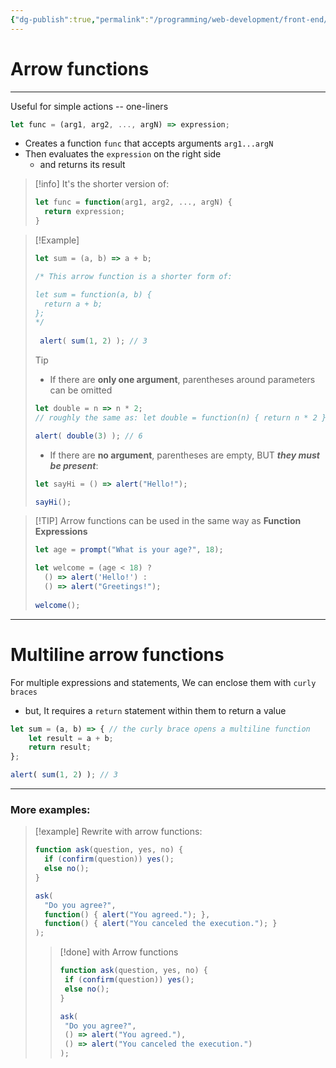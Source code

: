 ```yaml
---
{"dg-publish":true,"permalink":"/programming/web-development/front-end/javascript-vanilla/01-basics/12-functions/09-arrow-functions/","tags":["programming","webdevelopment","frontend","JavaScript"]}
---
```


# Arrow functions

--- 
Useful for simple actions -- one-liners

```javascript
let func = (arg1, arg2, ..., argN) => expression;
```
- Creates a function `func` that accepts arguments `arg1...argN`
- Then evaluates the `expression` on the right side
	- and returns its result
>[!info] It's the shorter version of:
>```javascript
>let func = function(arg1, arg2, ..., argN) {
>	return expression;
>}
>```

>[!Example]
>```javascript
>let sum = (a, b) => a + b;
>
>/* This arrow function is a shorter form of: 
>
>let sum = function(a, b) {
>	return a + b;
>};
>*/
>  
>  alert( sum(1, 2) ); // 3
>```
>>[!Tip] 
>>- If there are __only one argument__, parentheses around parameters can be omitted
>>```javascript
>>let double = n => n * 2;
>>// roughly the same as: let double = function(n) { return n * 2 }
>>
>>alert( double(3) ); // 6
>>```
>> - If there are __no argument__, parentheses are empty, BUT ___they must be present___:
>> ```javascript
>> let sayHi = () => alert("Hello!");
>> 
>> sayHi();
>> ```

>[!TIP] Arrow functions can be used in the same way as __Function Expressions__
>```javascript
>let age = prompt("What is your age?", 18);
>
>let welcome = (age < 18) ?
>	() => alert('Hello!') : 
>	() => alert("Greetings!");
>	
>welcome();
>```

---

# Multiline arrow functions
For multiple expressions and statements,
We can enclose them with `curly braces`
- but, It requires a `return` statement within them to return a value
```javascript
let sum = (a, b) => { // the curly brace opens a multiline function
	let result = a + b;
	return result;
};

alert( sum(1, 2) ); // 3
```


---
### More examples:

>[!example]
>Rewrite with arrow functions:
>```javascript
>function ask(question, yes, no) {
>	if (confirm(question)) yes();
>	else no();
>}
>
>ask(
>	"Do you agree?",
>	function() { alert("You agreed."); },
>	function() { alert("You canceled the execution."); }
>);
>```
>> [!done] with Arrow functions
>>```javascript
>>function ask(question, yes, no) {
>>	if (confirm(question)) yes();
>>	else no();
>>}
>>
>>ask(
>>	"Do you agree?",
>>	() => alert("You agreed."),
>>	() => alert("You canceled the execution.")
>>);
>>```

